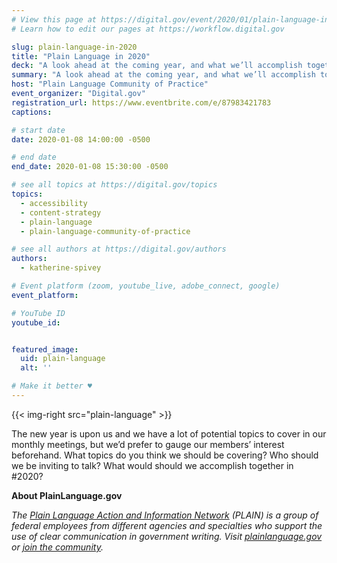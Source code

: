 ```yaml
---
# View this page at https://digital.gov/event/2020/01/plain-language-in-2020
# Learn how to edit our pages at https://workflow.digital.gov

slug: plain-language-in-2020
title: "Plain Language in 2020"
deck: "A look ahead at the coming year, and what we’ll accomplish together"
summary: "A look ahead at the coming year, and what we’ll accomplish together."
host: "Plain Language Community of Practice"
event_organizer: "Digital.gov"
registration_url: https://www.eventbrite.com/e/87983421783
captions:

# start date
date: 2020-01-08 14:00:00 -0500

# end date
end_date: 2020-01-08 15:30:00 -0500

# see all topics at https://digital.gov/topics
topics:
  - accessibility
  - content-strategy
  - plain-language
  - plain-language-community-of-practice

# see all authors at https://digital.gov/authors
authors:
  - katherine-spivey

# Event platform (zoom, youtube_live, adobe_connect, google)
event_platform:

# YouTube ID
youtube_id:


featured_image:
  uid: plain-language
  alt: ''

# Make it better ♥
---
```


{{< img-right src="plain-language" >}}

The new year is upon us and we have a lot of potential topics to cover in our monthly meetings, but we’d prefer to gauge our members’ interest beforehand. What topics do you think we should be covering? Who should we be inviting to talk? What would should we accomplish together in #2020?


**About PlainLanguage.gov**

_The [Plain Language Action and Information Network](https://www.plainlanguage.gov/about/) (PLAIN) is a group of federal employees from different agencies and specialties who support the use of clear communication in government writing. Visit [plainlanguage.gov](https://www.plainlanguage.gov/) or [join the community](https://www.digitalgov.gov/communities/plain-language/)._
